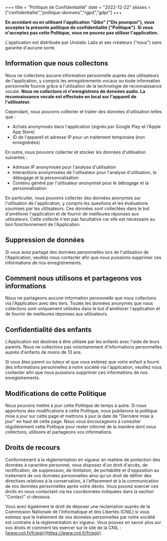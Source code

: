 +++
title = "Politique de Confidentialité"
date = "2022-12-22"
aliases = ["confidentialite","politique-donnees","rgpd","gdpr"]
+++

**En accédant ou en utilisant l'application "Qibo" ("Dis pourquoi"), vous acceptez la présente politique de confidentialité ("Politique"). Si vous n'acceptez pas cette Politique, vous ne pouvez pas utiliser l'application.**

L'application est distribuée par Unstatic Labs et ses créateurs ("nous") sans garantie d'aucune sorte.

## Information que nous collectons

Nous ne collectons aucune information personnelle auprès des utilisateurs de l'application, y compris les enregistrements vocaux ou toute information personnelle fournie grâce à l'utilisation de la technologie de reconnaissance vocale.
**Nous ne collectons ni n'enregistrons de données audio. La reconnaissance vocale est effectuée en local sur l'appareil de l'utilisateur.**

Cependant, nous pouvons collecter et traiter des données d'utilisation telles que :

- Achats anonymisés dans l'application (signés par Google Play et l'Apple App Store)
- ID de l'appareil et adresse IP pour un traitement temporaire (non enregistrées)

En outre, nous pouvons collecter et stocker les données d'utilisation suivantes :

- Adresse IP anonymisée pour l'analyse d'utilisation
- Interactions anonymisées de l'utilisateur pour l'analyse d'utilisation, le débogage et la personnalisation
- Contenu généré par l'utilisateur anonymisé pour le débogage et la personnalisation

En particulier, nous pouvons collecter des données anonymes sur l'utilisation de l'application, y compris les questions et les évaluations soumises par les utilisateurs.
Ces données sont collectées dans le but d'améliorer l'application et de fournir de meilleures réponses aux utilisateurs.
Cette collecte n'est pas facultative car elle est nécessaire au bon fonctionnement de l'Application.

## Suppression de données

Si vous avez partagé des données personnelles lors de l'utilisation de l'Application, veuillez nous contacter afin que nous puissions supprimer ces informations de nos enregistrements.

## Comment nous utilisons et partageons vos informations

Nous ne partageons aucune information personnelle que nous collectons via l'Application avec des tiers.
Toutes les données anonymes que nous collectons sont uniquement utilisées dans le but d'améliorer l'application et de fournir de meilleures réponses aux utilisateurs.

## Confidentialité des enfants

L'Application est destinée à être utilisée par les enfants avec l'aide de leurs parents.
Nous ne collectons pas volontairement d'informations personnelles auprès d'enfants de moins de 13 ans.

Si vous êtes parent ou tuteur et que vous estimez que votre enfant a fourni des informations personnelles à notre société via l'application, veuillez nous contacter afin que nous puissions supprimer ces informations de nos enregistrements.

## Modifications de cette Politique

Nous pouvons mettre à jour cette Politique de temps à autre. Si nous apportons des modifications à cette Politique, nous publierons la politique mise à jour sur cette page et mettrons à jour la date de "Dernière mise à jour" en haut de cette page. Nous vous encourageons à consulter régulièrement cette Politique pour rester informé de la manière dont nous collectons, utilisons et partageons vos informations.

## Droits de recours

Conformément à la réglementation en vigueur en matière de protection des données à caractère personnel, vous disposez d'un droit d'accès, de rectification, de suppression, de limitation, de portabilité et d'opposition au traitement de vos données personnelles ainsi qu'un droit de définir des directives relatives à la conservation, à l'effacement et à la communication de vos données personnelles après votre décès. Vous pouvez exercer ces droits en nous contactant via les coordonnées indiquées dans la section "Contact" ci-dessous.

Vous avez également le droit de déposer une réclamation auprès de la Commission Nationale de l'Informatique et des Libertés (CNIL) si vous estimez que le traitement de vos données personnelles par notre société est contraire à la réglementation en vigueur. Vous pouvez en savoir plus sur vos droits et comment les exercer sur le site de la CNIL : [www.cnil.fr/fr/agir](https://www.cnil.fr/fr/agir).
